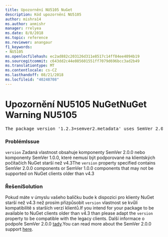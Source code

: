 ```yaml
---
title: Upozornění NU5105 NuGet
description: Kód upozornění NU5105
author: mishra14
ms.author: anmishr
manager: rrelyea
ms.date: 8/8/2018
ms.topic: reference
ms.reviewer: anangaur
f1_keywords:
- NU5105
ms.openlocfilehash: ec2ad882c203126d311e8517c14ff84ee4094b19
ms.sourcegitcommit: c643dd2c44e085601551ff7079d696bcc3ad2b49
ms.translationtype: MT
ms.contentlocale: cs-CZ
ms.lasthandoff: 08/21/2018
ms.locfileid: "40248708"
---
```

# <a name="nuget-warning-nu5105"></a><span data-ttu-id="8f69b-103">Upozornění NU5105 NuGet</span><span class="sxs-lookup"><span data-stu-id="8f69b-103">NuGet Warning NU5105</span></span>
<pre>The package version '1.2.3+semver2.metadata' uses SemVer 2.0.0 or components of SemVer 1.0.0 that are not supported on legacy clients. Change the package version to a SemVer 1.0.0 string. If the version contains a release label it must start with a letter. This message can be ignored if the package is not intended for older clients.</pre>

### <a name="issue"></a><span data-ttu-id="8f69b-104">Problém</span><span class="sxs-lookup"><span data-stu-id="8f69b-104">Issue</span></span>

<span data-ttu-id="8f69b-105">`version` Zadaná vlastnost obsahuje komponenty SemVer 2.0.0 nebo komponenty SemVer 1.0.0, které nemusí být podporované na klientských počítačích NuGet starší než v4.3</span><span class="sxs-lookup"><span data-stu-id="8f69b-105">The `version` property specified contains SemVer 2.0.0 components or SemVer 1.0.0 components that may not be supported on NuGet clients older than v4.3</span></span>


### <a name="solution"></a><span data-ttu-id="8f69b-106">Řešení</span><span class="sxs-lookup"><span data-stu-id="8f69b-106">Solution</span></span>

<span data-ttu-id="8f69b-107">Pokud máte v úmyslu vašeho balíčku bude k dispozici pro klienty NuGet starší než v4.3 než prosím přizpůsobit `version` vlastnost se kvůli kompatibilitě s starších verzí klientů.</span><span class="sxs-lookup"><span data-stu-id="8f69b-107">If you intend for your package to be available to NuGet clients older than v4.3 than please adapt the `version` property to be compatible with the legacy clients.</span></span> <span data-ttu-id="8f69b-108">Další informace o podpoře SemVer 2.0.0 [tady](https://github.com/NuGet/Home/wiki/SemVer-2.0.0-support).</span><span class="sxs-lookup"><span data-stu-id="8f69b-108">You can read more about the SemVer 2.0.0 support [here](https://github.com/NuGet/Home/wiki/SemVer-2.0.0-support).</span></span>

